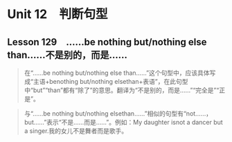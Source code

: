 ﻿ # Unit 12　判断句型
 ## Lesson 129　……be nothing but/nothing else than……不是别的，而是……
 
> 在“……be nothing but/nothing else than……”这个句型中，应该具体写成“主语+benothing but/nothing elsethan+表语”，在此句型中“but”“than”都有“除了”的意思。翻译为“不是别的，而是……”“完全是”“正是”。

> 与“……be nothing but/nothing elsethan……”相似的句型有“not……，but……”表示“不是……而是……”。例如：My daughter isnot a dancer but a singer.我的女儿不是舞者而是歌手。


 